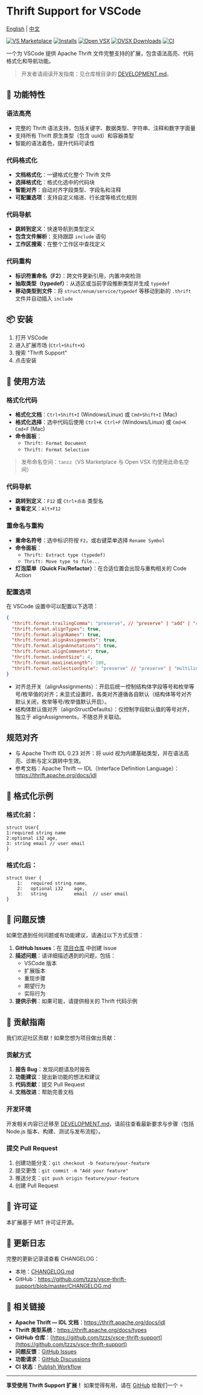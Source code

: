 # Thrift Support for VSCode

[English](./README.en.md) | [中文](./README.md)

[![VS Marketplace](https://img.shields.io/visual-studio-marketplace/v/tanzz.thrift-support?label=VS%20Marketplace)](https://marketplace.visualstudio.com/items?itemName=tanzz.thrift-support)
[![Installs](https://img.shields.io/visual-studio-marketplace/i/tanzz.thrift-support?label=Installs)](https://marketplace.visualstudio.com/items?itemName=tanzz.thrift-support)
[![Open VSX](https://img.shields.io/open-vsx/v/tanzz/thrift-support?label=Open%20VSX)](https://open-vsx.org/extension/tanzz/thrift-support)
[![OVSX Downloads](https://img.shields.io/open-vsx/dt/tanzz/thrift-support?label=OVSX%20Downloads)](https://open-vsx.org/extension/tanzz/thrift-support)
[![CI](https://github.com/tzzs/vsce-thrift-support/actions/workflows/publish.yml/badge.svg?branch=master)](https://github.com/tzzs/vsce-thrift-support/actions/workflows/publish.yml)

一个为 VSCode 提供 Apache Thrift 文件完整支持的扩展，包含语法高亮、代码格式化和导航功能。

> 开发者请阅读开发指南：见仓库根目录的 [DEVELOPMENT.md](DEVELOPMENT.md)。

## 🚀 功能特性

### 语法高亮
- 完整的 Thrift 语法支持，包括关键字、数据类型、字符串、注释和数字字面量
- 支持所有 Thrift 原生类型（包含 uuid）和容器类型
- 智能的语法着色，提升代码可读性

### 代码格式化
- **文档格式化**：一键格式化整个 Thrift 文件
- **选择格式化**：格式化选中的代码块
- **智能对齐**：自动对齐字段类型、字段名和注释
- **可配置选项**：支持自定义缩进、行长度等格式化规则

### 代码导航
- **跳转到定义**：快速导航到类型定义
- **包含文件解析**：支持跟踪 `include` 语句
- **工作区搜索**：在整个工作区中查找定义

### 代码重构
- **标识符重命名（F2）**：跨文件更新引用，内置冲突检测
- **抽取类型（typedef）**：从选区或当前字段推断类型并生成 `typedef`
- **移动类型到文件**：将 `struct/enum/service/typedef` 等移动到新的 `.thrift` 文件并自动插入 `include`

## 📦 安装

1. 打开 VSCode
2. 进入扩展市场 (`Ctrl+Shift+X`)
3. 搜索 "Thrift Support"
4. 点击安装

## 🔧 使用方法

### 格式化代码
- **格式化文档**：`Ctrl+Shift+I` (Windows/Linux) 或 `Cmd+Shift+I` (Mac)
- **格式化选择**：选中代码后使用 `Ctrl+K Ctrl+F` (Windows/Linux) 或 `Cmd+K Cmd+F` (Mac)
- **命令面板**：
  - `Thrift: Format Document`
  - `Thrift: Format Selection`

> 发布命名空间：`tanzz`（VS Marketplace 与 Open VSX 均使用此命名空间）

### 代码导航
- **跳转到定义**：`F12` 或 `Ctrl+点击` 类型名
- **查看定义**：`Alt+F12`

### 重命名与重构
- **重命名符号**：选中标识符按 `F2`，或右键菜单选择 `Rename Symbol`
- **命令面板**：
  - `Thrift: Extract type (typedef)`
  - `Thrift: Move type to file...`
- **灯泡菜单（Quick Fix/Refactor）**：在合适位置会出现与重构相关的 Code Action

### 配置选项

在 VSCode 设置中可以配置以下选项：

```json
{
  "thrift.format.trailingComma": "preserve", // "preserve" | "add" | "remove"
  "thrift.format.alignTypes": true,
  "thrift.format.alignNames": true,
  "thrift.format.alignAssignments": true,
  "thrift.format.alignAnnotations": true,
  "thrift.format.alignComments": true,
  "thrift.format.indentSize": 4,
  "thrift.format.maxLineLength": 100,
  "thrift.format.collectionStyle": "preserve" // "preserve" | "multiline" | "auto"
}
```

- 对齐总开关（alignAssignments）：开启后统一控制结构体字段等号和枚举等号/枚举值的对齐；未显式设置时，各类对齐遵循各自默认（结构体等号对齐默认关闭，枚举等号/枚举值默认开启）。
- 结构体默认值对齐（alignStructDefaults）：仅控制字段默认值的等号对齐，独立于 alignAssignments，不随总开关联动。

## 规范对齐

- 与 Apache Thrift IDL 0.23 对齐：将 uuid 视为内建基础类型，并在语法高亮、诊断与定义跳转中生效。
- 参考文档：Apache Thrift — IDL（Interface Definition Language）：https://thrift.apache.org/docs/idl

## 📝 格式化示例

### 格式化前：
```thrift
struct User{
1:required string name
2:optional i32 age,
3: string email // user email
}
```

### 格式化后：
```thrift
struct User {
    1:   required string name,
    2:   optional i32    age,
    3:   string          email  // user email
}
```

## 🐛 问题反馈

如果您遇到任何问题或有功能建议，请通过以下方式反馈：

1. **GitHub Issues**：在 [项目仓库](https://github.com/tzzs/vsce-thrift-support) 中创建 Issue
2. **描述问题**：请详细描述遇到的问题，包括：
   - VSCode 版本
   - 扩展版本
   - 重现步骤
   - 期望行为
   - 实际行为
3. **提供示例**：如果可能，请提供相关的 Thrift 代码示例

## 🤝 贡献指南

我们欢迎社区贡献！如果您想为项目做出贡献：

### 贡献方式
1. **报告 Bug**：发现问题请及时报告
2. **功能建议**：提出新功能的想法和建议
3. **代码贡献**：提交 Pull Request
4. **文档改进**：帮助完善文档

### 开发环境
开发相关内容已迁移至 [DEVELOPMENT.md](DEVELOPMENT.md)，请前往查看最新要求与步骤（包括 Node.js 版本、构建、测试与发布流程）。

### 提交 Pull Request
1. 创建功能分支：`git checkout -b feature/your-feature`
2. 提交更改：`git commit -m "Add your feature"`
3. 推送分支：`git push origin feature/your-feature`
4. 创建 Pull Request

## 📄 许可证

本扩展基于 MIT 许可证开源。

## 🔄 更新日志

完整的更新记录请查看 CHANGELOG：
- 本地：[CHANGELOG.md](CHANGELOG.md)
- GitHub：https://github.com/tzzs/vsce-thrift-support/blob/master/CHANGELOG.md

## 🔗 相关链接

- **Apache Thrift — IDL 文档**：https://thrift.apache.org/docs/idl
- **Thrift 类型系统**：https://thrift.apache.org/docs/types
- **GitHub 仓库**：[https://github.com/tzzs/vsce-thrift-support](https://github.com/tzzs/vsce-thrift-support)
- **问题反馈**：[GitHub Issues](https://github.com/tzzs/vsce-thrift-support/issues)
- **功能请求**：[GitHub Discussions](https://github.com/tzzs/vsce-thrift-support/discussions)
- **CI 状态**：[Publish Workflow](https://github.com/tzzs/vsce-thrift-support/actions/workflows/publish.yml)

---

**享受使用 Thrift Support 扩展！** 如果觉得有用，请在 [GitHub](https://github.com/tzzs/vsce-thrift-support) 给我们一个 ⭐️